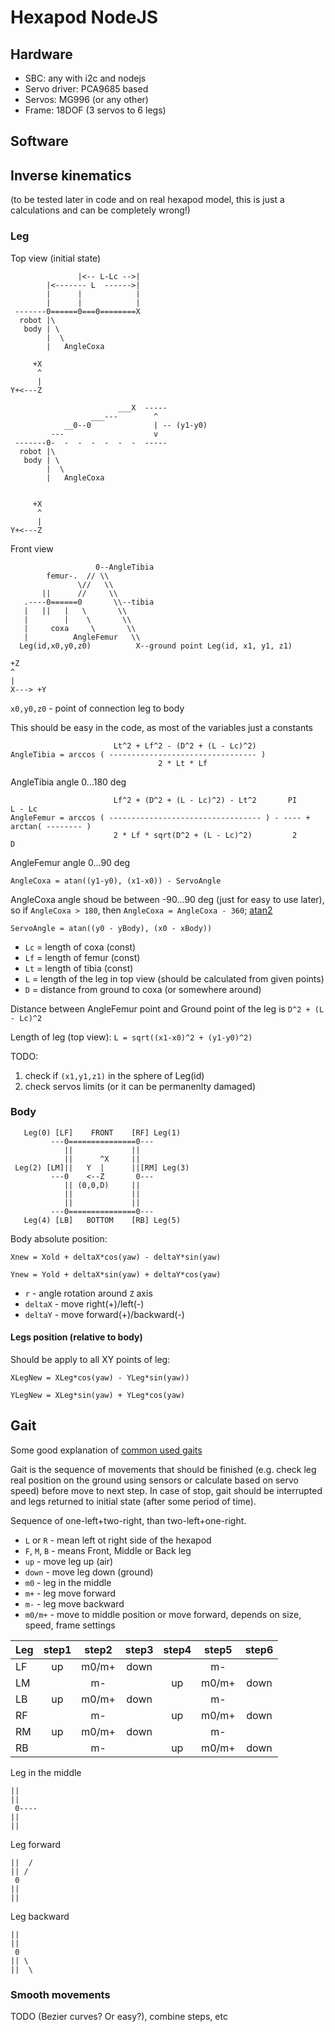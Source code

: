 # Hexapod NodeJS

## Hardware
 - SBC: any with i2c and nodejs
 - Servo driver: PCA9685 based
 - Servos: MG996 (or any other)
 - Frame: 18DOF (3 servos to 6 legs)

## Software

## Inverse kinematics

(to be tested later in code and on real hexapod model, this is just a calculations and can be completely wrong!)


### Leg

Top view (initial state)
```
               |<-- L-Lc -->|
        |<------- L  ------>|
        |      |            |
        |      |            |
 -------0======0===0========X
  robot |\
   body | \
        |  \
        |   AngleCoxa

     +X
      ^
      |
Y+<---Z
```



```
                        ___X  -----
                  ___---        ^
            __0--0              | -- (y1-y0)
         ---                    v
 -------0-  -  -  -  -  -  -  -----
  robot |\
   body | \
        |  \
        |   AngleCoxa


     +X
      ^
      |
Y+<---Z
```

Front view
```
                   0--AngleTibia
        femur-.  // \\
               \//   \\
       ||      //     \\
   .----0======0       \\--tibia
   |   ||   |   \       \\
   |        |    \       \\
   |     coxa     \       \\
   |          AngleFemur   \\
  Leg(id,x0,y0,z0)          X--ground point Leg(id, x1, y1, z1)
   
+Z
^
|
X---> +Y
```

`x0,y0,z0` - point of connection leg to body



This should be easy in the code, as most of the variables just a constants
```
                       Lt^2 + Lf^2 - (D^2 + (L - Lc)^2)
AngleTibia = arccos ( --------------------------------- )
                                 2 * Lt * Lf
```
AngleTibia angle 0...180 deg


```
                       Lf^2 + (D^2 + (L - Lc)^2) - Lt^2       PI             L - Lc
AngleFemur = arccos ( ---------------------------------- ) - ---- + arctan( -------- )
                       2 * Lf * sqrt(D^2 + (L - Lc)^2)         2               D
```
AngleFemur angle 0...90 deg


```
AngleCoxa = atan((y1-y0), (x1-x0)) - ServoAngle
```

AngleCoxa angle shoud be between -90...90 deg (just for easy to use later), so if `AngleCoxa > 180`, then `AngleCoxa = AngleCoxa - 360`; [atan2](https://en.wikipedia.org/wiki/Atan2)

```
ServoAngle = atan((y0 - yBody), (x0 - xBody))
```

 - `Lc` = length of coxa (const)
 - `Lf` = length of femur (const)
 - `Lt` = length of tibia (const)
 - `L`  = length of the leg in top view (should be calculated from given points)
 - `D`  = distance from ground to coxa (or somewhere around)

Distance between AngleFemur point and Ground point of the leg is `D^2 + (L - Lc)^2`

Length of leg (top view): `L = sqrt((x1-x0)^2 + (y1-y0)^2)`



TODO:
 1. check if `(x1,y1,z1)` in the sphere of Leg(id)
 2. check servos limits (or it can be permanenlty damaged)


### Body


```
   Leg(0) [LF]    FRONT    [RF] Leg(1)
         ---0===============0---
            ||             ||
            ||      ^X     ||
 Leg(2) [LM]||   Y  |      ||[RM] Leg(3)
         ---0    <--Z       0---
            || (0,0,D)     ||
            ||             ||
            ||             ||
         ---0===============0---
   Leg(4) [LB]   BOTTOM    [RB] Leg(5)
```
Body absolute position:

`Xnew = Xold + deltaX*cos(yaw) - deltaY*sin(yaw)`

`Ynew = Yold + deltaX*sin(yaw) + deltaY*cos(yaw)`

 - `r` - angle rotation around `Z` axis
 - `deltaX` - move right(+)/left(-)
 - `deltaY` - move forward(+)/backward(-)

#### Legs position (relative to body)

Should be apply to all XY points of leg:

`XLegNew = XLeg*cos(yaw) - YLeg*sin(yaw))`

`YLegNew = XLeg*sin(yaw) + YLeg*cos(yaw)`


## Gait
Some good explanation of [common used gaits](https://hexyrobot.wordpress.com/2015/11/20/common-walking-gaits-for-hexapods/)

Gait is the sequence of movements that should be finished (e.g. check leg real position on the ground using sensors or calculate based on servo speed) before move to next step. 
In case of stop, gait should be interrupted and legs returned to initial state (after some period of time).

Sequence of one-left+two-right, than two-left+one-right.
 - `L` or `R` - mean left ot right side of the hexapod
 - `F`, `M`, `B` - means Front, Middle or Back leg
 - `up` - move leg up (air)
 - `down` - move leg down (ground)
 - `m0` - leg in the middle
 - `m+` - leg move forward
 - `m-` - leg move backward
 - `m0/m+` - move to middle position or move forward, depends on size, speed, frame settings

| Leg | step1 | step2 | step3 | step4 | step5 | step6 |
|-----|:-----:|:-----:|:-----:|:-----:|:-----:|:-----:|
| LF  |   up  | m0/m+ |  down |       |   m-  |       |
| LM  |       |   m-  |       |   up  | m0/m+ |  down |
| LB  |   up  | m0/m+ |  down |       |   m-  |       |
| RF  |       |   m-  |       |   up  | m0/m+ |  down |
| RM  |   up  | m0/m+ |  down |       |   m-  |       |
| RB  |       |   m-  |       |   up  | m0/m+ |  down |

Leg in the middle
```
||
||
 0----
||
||

```
Leg forward
```
||  /
|| /
 0
||
||

```

Leg backward
```
||
||
 0
|| \
||  \

```

### Smooth movements
TODO (Bezier curves? Or easy?), combine steps, etc

